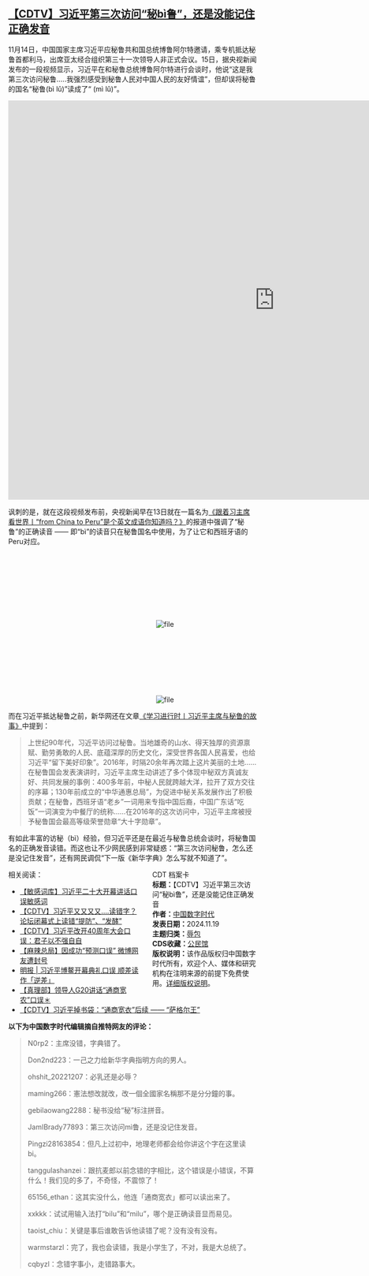 <!--1731950742000-->
[【CDTV】习近平第三次访问“秘bì鲁”，还是没能记住正确发音](https://chinadigitaltimes.net/chinese/713215.html)
------

<p>11月14日，中国国家主席习近平应秘鲁共和国总统博鲁阿尔特邀请，乘专机抵达秘鲁首都利马，出席亚太经合组织第三十一次领导人非正式会议。15日，据央视新闻发布的一段视频显示，习近平在和秘鲁总统博鲁阿尔特进行会谈时，他说“这是我第三次访问秘鲁…..我强烈感受到秘鲁人民对中国人民的友好情谊”，但却误将秘鲁的国名“秘鲁(bì lǔ)”读成了“ (mì lǔ)”。</p><p><iframe title="2024.11.18 习近平同秘鲁总统会谈：古老文明的深厚积淀，赋予中秘两国智慧和胸怀" width="1080" height="810" src="https://www.youtube.com/embed/DSpDiE3fMUs?feature=oembed" frameborder="0" allow="accelerometer; autoplay; clipboard-write; encrypted-media; gyroscope; picture-in-picture; web-share" referrerpolicy="strict-origin-when-cross-origin" allowfullscreen=""></iframe></p><p>讽刺的是，就在这段视频发布前，央视新闻早在13日就在一篇名为<a href="https://content-static.cctvnews.cctv.com/snow-book/index.html" title="《跟着习主席看世界丨“from China to Peru”是个英文成语你知道吗？》">《跟着习主席看世界丨“from China to Peru”是个英文成语你知道吗？》</a>的报道中强调了“秘鲁”的正确读音 —— 即“bì”的读音只在秘鲁国名中使用，为了让它和西班牙语的Peru对应。</p><p><img decoding="async" src="data:image/svg+xml,%3Csvg%20xmlns='http://www.w3.org/2000/svg'%20viewBox='0%200%200%200'%3E%3C/svg%3E" alt="file" data-lazy-src="https://chinadigitaltimes.net/chinese/files/2024/11/image-1731987184831.png"><noscript><img decoding="async" src="https://chinadigitaltimes.net/chinese/files/2024/11/image-1731987184831.png" alt="file"></noscript><br><img decoding="async" src="data:image/svg+xml,%3Csvg%20xmlns='http://www.w3.org/2000/svg'%20viewBox='0%200%200%200'%3E%3C/svg%3E" alt="file" data-lazy-src="https://chinadigitaltimes.net/chinese/files/2024/11/image-1731945106178.png"><noscript><img decoding="async" src="https://chinadigitaltimes.net/chinese/files/2024/11/image-1731945106178.png" alt="file"></noscript></p><p>而在习近平抵达秘鲁之前，新华网还在文章<a href="http://www.news.cn/politics/xxjxs/20241113/58e5d10ada454a9d9b74fdfe2aacb519/c.html" title="《学习进行时丨习近平主席与秘鲁的故事》">《学习进行时丨习近平主席与秘鲁的故事》</a>中提到：</p><blockquote><p>上世纪90年代，习近平访问过秘鲁。当地雄奇的山水、得天独厚的资源禀赋、勤劳勇敢的人民、底蕴深厚的历史文化，深受世界各国人民喜爱，也给习近平“留下美好印象”。2016年，时隔20余年再次踏上这片美丽的土地……在秘鲁国会发表演讲时，习近平主席生动讲述了多个体现中秘双方真诚友好、共同发展的事例：400多年前，中秘人民就跨越大洋，拉开了双方交往的序幕；130年前成立的“中华通惠总局”，为促进中秘关系发展作出了积极贡献；在秘鲁，西班牙语“老乡”一词用来专指中国后裔，中国广东话“吃饭”一词演变为中餐厅的统称……在2016年的这次访问中，习近平主席被授予秘鲁国会最高等级荣誉勋章“大十字勋章”。</p></blockquote><p>有如此丰富的访秘（bì）经验，但习近平还是在最近与秘鲁总统会谈时，将秘鲁国名的正确发音读错。而这也让不少网民感到非常疑惑：“第三次访问秘鲁，怎么还是没记住发音”，还有网民调侃“下一版《新华字典》怎么写就不知道了”。</p><div style="width:42%;float:right;padding-left:20px;"><div class="su-spoiler su-spoiler-style-fancy su-spoiler-icon-chevron-circle" data-scroll-offset="0" data-anchor-in-url="no"><div class="su-spoiler-title" tabindex="0" role="button"><span class="su-spoiler-icon"></span>CDT 档案卡</div><div class="su-spoiler-content su-u-clearfix su-u-trim"><strong>标题：</strong>【CDTV】习近平第三次访问“秘bì鲁”，还是没能记住正确发音<br><strong>作者：</strong><a href="https://chinadigitaltimes.net/space/中国数字时代" target="_blank">中国数字时代</a><br><strong>发表日期：</strong>2024.11.19<br><strong>主题归类：</strong><a href="https://chinadigitaltimes.net/space/辱包" target="_blank">辱包</a><br><strong>CDS收藏：</strong><a href="https://chinadigitaltimes.net/space/%E5%85%AC%E6%B0%91%E9%A6%86" target="_blank" rel="noopener">公民馆</a><br><strong>版权说明：</strong>该作品版权归中国数字时代所有，欢迎个人、媒体和研究机构在注明来源的前提下免费使用。<a href="https://chinadigitaltimes.net/chinese/copyright">详细版权说明</a>。</div></div></div><p>相关阅读：</p><ul><li><a href="https://chinadigitaltimes.net/chinese/688526.html" title="【敏感词库】习近平二十大开幕讲话口误敏感词">【敏感词库】习近平二十大开幕讲话口误敏感词</a></li><li><a href="https://chinadigitaltimes.net/chinese/2019/03/%e3%80%90cdtv%e3%80%91%e4%b9%a0%e8%bf%91%e5%b9%b3%e5%86%8d%e5%ba%a6%e5%8f%a3%e8%af%af-%e8%ae%ba%e5%9d%9b%e9%97%ad%e5%b9%95%e5%bc%8f%e4%b8%8a%e8%af%bb%e9%94%99%e6%8f%90%e9%98%b2/">【CDTV】习近平又又又又….读错字？论坛闭幕式上读错“提防”、“发酵”</a></li><li><a href="https://chinadigitaltimes.net/chinese/2018/12/%e3%80%90cdtv%e3%80%91%e4%b9%a0%e8%bf%91%e5%b9%b3%e6%94%b9%e5%bc%8040%e5%91%a8%e5%b9%b4%e5%a4%a7%e4%bc%9a%e5%8f%a3%e8%af%af%ef%bc%9a%e5%90%9b%e5%ad%90%e4%bb%a5%e4%b8%8d%e5%bc%ba%e8%87%aa%e8%87%aa/">【CDTV】习近平改开40周年大会口误：君子以不强自自</a></li><li><a href="https://chinadigitaltimes.net/chinese/2018/04/%e3%80%90%e9%ba%bb%e8%be%a3%e6%80%bb%e5%b1%80%e3%80%91%e5%9b%a0%e6%88%90%e5%8a%9f%e9%a2%84%e6%b5%8b%e5%8f%a3%e8%af%af-%e5%be%ae%e5%8d%9a%e7%bd%91%e5%8f%8b%e9%81%ad%e5%b0%81%e5%8f%b7/">【麻辣总局】因成功“预测口误” 微博网友遭封号</a></li><li><a href="https://chinadigitaltimes.net/chinese/2018/04/%e6%98%8e%e6%8a%a5-%e4%b9%a0%e8%bf%91%e5%b9%b3%e5%8d%9a%e9%b3%8c%e5%bc%80%e5%b9%95%e5%85%b8%e7%a4%bc%e5%8f%a3%e8%af%af-%e9%a1%ba%e5%b7%ae%e8%af%bb%e4%bd%9c%e3%80%8c%e9%80%86%e5%b7%ae%e3%80%8d/">明报 | 习近平博鳌开幕典礼口误 顺差读作「逆差」</a></li><li><a href="https://chinadigitaltimes.net/chinese/2016/09/%e3%80%90%e7%9c%9f%e7%90%86%e9%83%a8%e3%80%91%e9%80%9a%e5%95%86%e5%ae%bd%e5%86%9c%e4%bb%a5%e5%8f%8a%e7%9b%b8%e5%85%b3%e4%ba%8b%e4%bb%b6/">【真理部】领导人G20讲话“通商宽农”口误＊</a></li><li><a href="https://chinadigitaltimes.net/chinese/2018/03/%e3%80%90cdtv%e3%80%91%e4%b9%a0%e8%bf%91%e5%b9%b3%e6%8e%89%e4%b9%a6%e8%a2%8b%ef%bc%9a%e9%80%9a%e5%95%86%e5%ae%bd%e8%a1%a3%e5%90%8e%e7%bb%ad-%e8%90%a8/">【CDTV】习近平掉书袋：“通商宽衣”后续 —— “萨格尔王”</a></li></ul><p><strong>以下为中国数字时代编辑摘自推特网友的评论：</strong></p><blockquote><p>N0rp2：主席没错，字典错了。</p><p>Don2nd223：一己之力给新华字典指明方向的男人。</p><p>ohshit_20221207：必乳还是必辱？</p><p>maming266：憲法想改就改，改一個全國家名稱那不是分分鐘的事。</p><p>gebilaowang2288：秘书没给“秘”标注拼音。</p><p>JamIBrady77893：第三次访问mì鲁，还是没记住发音。</p><p>Pingzi28163854：但凡上过初中，地理老师都会给你讲这个字在这里读bi。</p><p>tanggulashanzei：跟抗麦郎以前念错的字相比，这个错误是小错误，不算什么！我们见的多了，不奇怪，不震惊了！</p><p>65156_ethan：这其实没什么，他连「通商宽衣」都可以读出来了。</p><p>xxkkk：试试用输入法打“bilu”和“milu”，哪个是正确读音显而易见。</p><p>taoist_chiu：关键是事后谁敢告诉他读错了呢？没有没有没有。</p><p>warmstarzl：完了，我也会读错，我是小学生了，不对，我是大总统了。</p><p>cqbyzl：念错字事小，走错路事大。</p></blockquote><div class="addtoany_share_save_container addtoany_content addtoany_content_bottom"><div class="a2a_kit a2a_kit_size_32 addtoany_list" data-a2a-url="https://chinadigitaltimes.net/chinese/713215.html" data-a2a-title="【CDTV】习近平第三次访问“秘bì鲁”，还是没能记住正确发音"><a class="a2a_button_facebook" href="https://www.addtoany.com/add_to/facebook?linkurl=https%3A%2F%2Fchinadigitaltimes.net%2Fchinese%2F713215.html&amp;linkname=%E3%80%90CDTV%E3%80%91%E4%B9%A0%E8%BF%91%E5%B9%B3%E7%AC%AC%E4%B8%89%E6%AC%A1%E8%AE%BF%E9%97%AE%E2%80%9C%E7%A7%98b%C3%AC%E9%B2%81%E2%80%9D%EF%BC%8C%E8%BF%98%E6%98%AF%E6%B2%A1%E8%83%BD%E8%AE%B0%E4%BD%8F%E6%AD%A3%E7%A1%AE%E5%8F%91%E9%9F%B3" title="Facebook" rel="nofollow noopener" target="_blank"></a><a class="a2a_button_twitter" href="https://www.addtoany.com/add_to/twitter?linkurl=https%3A%2F%2Fchinadigitaltimes.net%2Fchinese%2F713215.html&amp;linkname=%E3%80%90CDTV%E3%80%91%E4%B9%A0%E8%BF%91%E5%B9%B3%E7%AC%AC%E4%B8%89%E6%AC%A1%E8%AE%BF%E9%97%AE%E2%80%9C%E7%A7%98b%C3%AC%E9%B2%81%E2%80%9D%EF%BC%8C%E8%BF%98%E6%98%AF%E6%B2%A1%E8%83%BD%E8%AE%B0%E4%BD%8F%E6%AD%A3%E7%A1%AE%E5%8F%91%E9%9F%B3" title="Twitter" rel="nofollow noopener" target="_blank"></a><a class="a2a_button_telegram" href="https://www.addtoany.com/add_to/telegram?linkurl=https%3A%2F%2Fchinadigitaltimes.net%2Fchinese%2F713215.html&amp;linkname=%E3%80%90CDTV%E3%80%91%E4%B9%A0%E8%BF%91%E5%B9%B3%E7%AC%AC%E4%B8%89%E6%AC%A1%E8%AE%BF%E9%97%AE%E2%80%9C%E7%A7%98b%C3%AC%E9%B2%81%E2%80%9D%EF%BC%8C%E8%BF%98%E6%98%AF%E6%B2%A1%E8%83%BD%E8%AE%B0%E4%BD%8F%E6%AD%A3%E7%A1%AE%E5%8F%91%E9%9F%B3" title="Telegram" rel="nofollow noopener" target="_blank"></a><a class="a2a_button_reddit" href="https://www.addtoany.com/add_to/reddit?linkurl=https%3A%2F%2Fchinadigitaltimes.net%2Fchinese%2F713215.html&amp;linkname=%E3%80%90CDTV%E3%80%91%E4%B9%A0%E8%BF%91%E5%B9%B3%E7%AC%AC%E4%B8%89%E6%AC%A1%E8%AE%BF%E9%97%AE%E2%80%9C%E7%A7%98b%C3%AC%E9%B2%81%E2%80%9D%EF%BC%8C%E8%BF%98%E6%98%AF%E6%B2%A1%E8%83%BD%E8%AE%B0%E4%BD%8F%E6%AD%A3%E7%A1%AE%E5%8F%91%E9%9F%B3" title="Reddit" rel="nofollow noopener" target="_blank"></a><a class="a2a_button_whatsapp" href="https://www.addtoany.com/add_to/whatsapp?linkurl=https%3A%2F%2Fchinadigitaltimes.net%2Fchinese%2F713215.html&amp;linkname=%E3%80%90CDTV%E3%80%91%E4%B9%A0%E8%BF%91%E5%B9%B3%E7%AC%AC%E4%B8%89%E6%AC%A1%E8%AE%BF%E9%97%AE%E2%80%9C%E7%A7%98b%C3%AC%E9%B2%81%E2%80%9D%EF%BC%8C%E8%BF%98%E6%98%AF%E6%B2%A1%E8%83%BD%E8%AE%B0%E4%BD%8F%E6%AD%A3%E7%A1%AE%E5%8F%91%E9%9F%B3" title="WhatsApp" rel="nofollow noopener" target="_blank"></a><a class="a2a_button_email" href="https://www.addtoany.com/add_to/email?linkurl=https%3A%2F%2Fchinadigitaltimes.net%2Fchinese%2F713215.html&amp;linkname=%E3%80%90CDTV%E3%80%91%E4%B9%A0%E8%BF%91%E5%B9%B3%E7%AC%AC%E4%B8%89%E6%AC%A1%E8%AE%BF%E9%97%AE%E2%80%9C%E7%A7%98b%C3%AC%E9%B2%81%E2%80%9D%EF%BC%8C%E8%BF%98%E6%98%AF%E6%B2%A1%E8%83%BD%E8%AE%B0%E4%BD%8F%E6%AD%A3%E7%A1%AE%E5%8F%91%E9%9F%B3" title="Email" rel="nofollow noopener" target="_blank"></a><a class="a2a_button_copy_link" href="https://www.addtoany.com/add_to/copy_link?linkurl=https%3A%2F%2Fchinadigitaltimes.net%2Fchinese%2F713215.html&amp;linkname=%E3%80%90CDTV%E3%80%91%E4%B9%A0%E8%BF%91%E5%B9%B3%E7%AC%AC%E4%B8%89%E6%AC%A1%E8%AE%BF%E9%97%AE%E2%80%9C%E7%A7%98b%C3%AC%E9%B2%81%E2%80%9D%EF%BC%8C%E8%BF%98%E6%98%AF%E6%B2%A1%E8%83%BD%E8%AE%B0%E4%BD%8F%E6%AD%A3%E7%A1%AE%E5%8F%91%E9%9F%B3" title="Copy Link" rel="nofollow noopener" target="_blank"></a><a class="a2a_dd addtoany_share_save addtoany_share" href="https://www.addtoany.com/share"></a></div></div>
